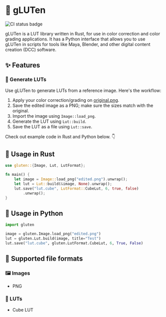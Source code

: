 # 🍞 gLUTen

![CI status badge](https://github.com/cszach/gluten/actions/workflows/CI.yml/badge.svg)

gLUTen is a LUT library written in Rust, for use in color correction and
color grading applications. It has a Python interface that allows you to use
gLUTen in scripts for tools like Maya, Blender, and other digital content
creation (DCC) software.

## ✨ Features

### 🔨 Generate LUTs

Use gLUTen to generate LUTs from a reference image. Here's the workflow:

1. Apply your color correction/grading on [original.png](original.png).
2. Save the edited image as a PNG; make sure the sizes match with the original.
3. Import the image using `Image::load_png`.
4. Generate the LUT using `Lut::build`.
5. Save the LUT as a file using `Lut::save`.

Check out example code in Rust and Python below. 👇

## 🦀 Usage in Rust

```rust
use gluten::{Image, Lut, LutFormat};

fn main() {
    let image = Image::load_png("edited.png").unwrap();
    let lut = Lut::build(&image, None).unwrap();
    lut.save("lut.cube", LutFormat::CubeLut, 6, true, false)
        .unwrap();
}
```

## 🐍 Usage in Python

```python
import gluten

image = gluten.Image.load_png("edited.png")
lut = gluten.Lut.build(image, title="Test")
lut.save("lut.cube", gluten.LutFormat.CubeLut, 6, True, False)
```

## 📄 Supported file formats

### 🖼️ Images

- PNG

### 🎨 LUTs

- Cube LUT
